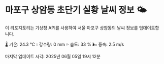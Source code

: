 
# 마포구 상암동 초단기 실황 날씨 정보 🌤️

이 리포지토리는 기상청 API를 사용하여 서울 마포구 상암동의 날씨 정보를 업데이트합니다. 

🌡️ 기온: 24.3 ℃
💧 강수량: 0 mm
💦 습도: 33 %
🌬️ 풍속: 2.5 m/s

마지막 업데이트 시각: 2025년 06월 05일 19시 12분    
